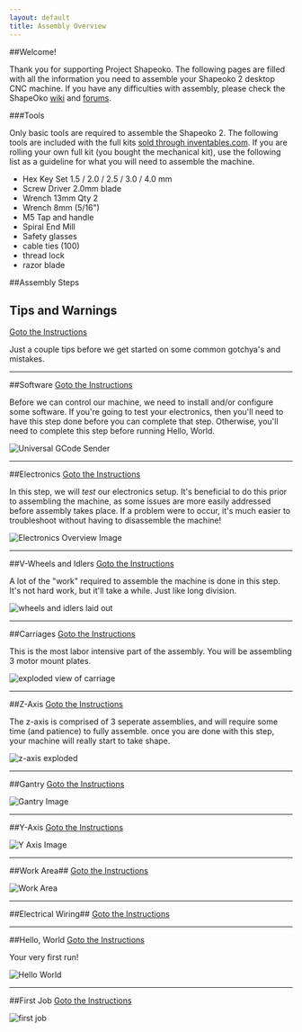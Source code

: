 ```yaml
---
layout: default
title: Assembly Overview
---
```


##Welcome!

Thank you for supporting Project Shapeoko. The following pages are filled with all the information you need to assemble your Shapeoko 2 desktop CNC machine.  If you have any difficulties with assembly, please check the ShapeOko [wiki](http://www.shapeoko.com/wiki) and [forums](http://www.shapeoko.com/forum/index.php).


###Tools

Only basic tools are required to assemble the Shapeoko 2. The following tools are included with the full kits [sold through inventables.com](https://www.inventables.com/technologies/desktop-cnc-mill-kit-shapeoko-2). If you are rolling your own full kit (you bought the mechanical kit), use the following list as a guideline for what you will need to assemble the machine.

* Hex Key Set 1.5 / 2.0 / 2.5 / 3.0 / 4.0 mm
* Screw Driver 2.0mm blade
* Wrench 13mm Qty 2
* Wrench 8mm (5/16")
* M5 Tap and handle
* Spiral End Mill
* Safety glasses
* cable ties (100)
* thread lock
* razor blade


##Assembly Steps

## Tips and Warnings
[Goto the Instructions](steps/tips.html)

Just a couple tips before we get started on some common gotchya's and mistakes.

---

##Software
[Goto the Instructions](steps/software.html)

Before we can control our machine, we need to install and/or configure some software. If you're going to test your electronics, then you'll need to have this step done before you can complete that step. Otherwise, you'll need to complete this step before running Hello, World. 

![Universal GCode Sender](steps/helloworld/ugs1_4.png)

---

##Electronics
[Goto the Instructions](steps/01_electronics.html)

In this step, we will *test* our electronics setup. It's beneficial to do this prior to assembling the machine, as some issues are more easily addressed before assembly takes place. If a problem were to occur, it's much easier to troubleshoot without having to disassemble the machine!

![Electronics Overview Image](/imgs/tPictures/so_electronics_parts_4.jpg)

---



##V-Wheels and Idlers
[Goto the Instructions](steps/02_vwheels_and_idlers.html)

A lot of the "work" required to assemble the machine is done in this step. It's not hard work, but it'll take a while. Just like long division.

![wheels and idlers laid out](/imgs/tPictures/so_vw_iw_parts_4.jpg)

---

##Carriages
[Goto the Instructions](steps/03_carriages.html)

This is the most labor intensive part of the assembly. You will be assembling 3 motor mount plates.

![exploded view of carriage](/imgs/tPictures/so_motor_mount_carriages_parts_4.jpg)

---

##Z-Axis
[Goto the Instructions](steps/04_zaxis.html)

The z-axis is comprised of 3 seperate assemblies, and will require some time (and patience) to fully assemble. once you are done with this step, your machine will really start to take shape. 

![z-axis exploded](/imgs/tPictures/so_z_axis_parts_4.jpg)

---

##Gantry
[Goto the Instructions](steps/05_gantry.html)

![Gantry Image](/imgs/tPictures/so_gantry_parts_4.jpg)

---

##Y-Axis
[Goto the Instructions](steps/06_endplates.html)

![Y Axis Image](/imgs/tPictures/so_y_axis_rail_parts_4.jpg)

---

##Work Area##
[Goto the Instructions](steps/07_workarea.html)

![Work Area](/imgs/tPictures/so_waste_board_parts_4.jpg)

---

##Electrical Wiring##
[Goto the Instructions](steps/08_wiring.html)

---

##Hello, World
[Goto the Instructions](steps/helloworld.html)

Your very first run! 

![Hello World](imgs/helloworld/ugs_visualize_4.png)

---

##First Job
[Goto the Instructions](steps/firstjob.html)


![first job](imgs/makercam/mc_export_4.png)
